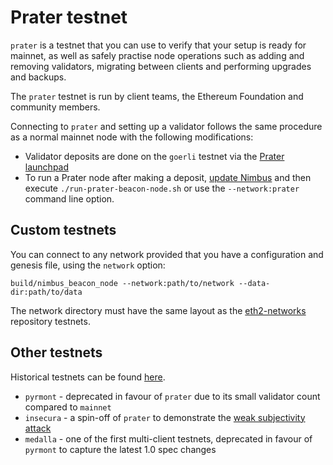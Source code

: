 # Prater testnet

`prater` is a testnet that you can use to verify that your setup is ready for mainnet, as well as safely practise node operations such as adding and removing validators, migrating between clients and performing upgrades and backups.

The `prater` testnet is run by client teams, the Ethereum Foundation and community members.

Connecting to `prater` and setting up a validator follows the same procedure as a normal mainnet node with the following modifications:

* Validator deposits are done on the `goerli` testnet via the [Prater launchpad](https://prater.launchpad.ethereum.org/en/)
* To run a Prater node after making a deposit, [update Nimbus](./keep-updated.md) and then execute `./run-prater-beacon-node.sh` or use the `--network:prater` command line option.

## Custom testnets

You can connect to any network provided that you have a configuration and genesis file, using the `network` option:

```console
build/nimbus_beacon_node --network:path/to/network --data-dir:path/to/data
```

The network directory must have the same layout as the [eth2-networks](https://github.com/eth-clients/eth2-networks) repository testnets.

## Other testnets

Historical testnets can be found [here](https://github.com/eth-clients/eth2-networks).

* `pyrmont` - deprecated in favour of `prater` due to its small validator count compared to `mainnet`
* `insecura` - a spin-off of `prater` to demonstrate the [weak subjectivity attack](https://ethresear.ch/t/insecura-my-consensus-for-the-pyrmont-network)
* `medalla` - one of the first multi-client testnets, deprecated in favour of `pyrmont` to capture the latest 1.0 spec changes
